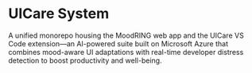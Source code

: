 # UICare System
A unified monorepo housing the MoodRING web app and the UICare VS Code extension—an AI-powered suite built on Microsoft Azure that combines mood-aware UI adaptations with real-time developer distress detection to boost productivity and well-being.
